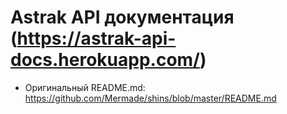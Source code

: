 # Astrak API документация (https://astrak-api-docs.herokuapp.com/)

  - Оригинальный README.md: https://github.com/Mermade/shins/blob/master/README.md
